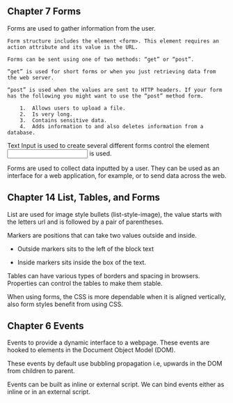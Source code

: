 ## Chapter 7 Forms


Forms are used to gather information from the user.

	Form structure includes the element <form>. This element requires an action attribute and its value is the URL.

	Forms can be sent using one of two methods: “get” or “post”.

    “get” is used for short forms or when you just retrieving data from the web server.

    “post” is used when the values are sent to HTTP headers. If your form has the following you might want to use the “post” method form.

        1.	Allows users to upload a file.
        2.	Is very long.
        3.	Contains sensitive data.
        4.	Adds information to and also deletes information from a database.

Text Input is used to create several different forms control the element <input> is used.



Forms are used to collect data inputted by a user. They can be used as an interface for a web application, for example, or to send data across the web.



## Chapter 14 List, Tables, and Forms

List are used for image style bullets (list-style-image), the value starts with the letters url and is followed by a pair of parentheses. 

Markers are positions that can take two values outside and inside.
	
-	Outside markers sits to the left of the block text
	
-	Inside markers sits inside the box of the text.

Tables can have various types of borders and spacing in browsers. Properties can control the tables to make them stable.

When using forms, the CSS is more dependable when it is aligned vertically, also form styles benefit from using CSS.


 
## Chapter 6 Events

Events to provide a dynamic interface to a webpage. These events are hooked to elements in the Document Object Model (DOM).

These events by default use bubbling propagation i.e, upwards in the DOM from children to parent. 

Events can be built as inline or external script. We can bind events either as inline or in an external script.

